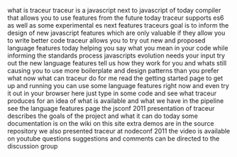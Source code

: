 what is traceur traceur is a javascript next to javascript of today compiler that allows you to use features from the future today traceur supports es6 as well as some experimental es next features traceurs goal is to inform the design of new javascript features which are only valuable if they allow you to write better code traceur allows you to try out new and proposed language features today helping you say what you mean in your code while informing the standards process javascripts evolution needs your input try out the new language features tell us how they work for you and whats still causing you to use more boilerplate and design patterns than you prefer what now what can traceur do for me read the getting started page to get up and running you can use some language features right now and even try it out in your browser here just type in some code and see what traceur produces for an idea of what is available and what we have in the pipeline see the language features page the jsconf 2011 presentation of traceur describes the goals of the project and what it can do today some documentation is on the wiki on this site extra demos are in the source repository we also presented traceur at nodeconf 2011 the video is available on youtube questions suggestions and comments can be directed to the discussion group